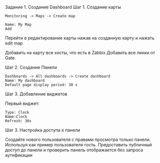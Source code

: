 Задание 1. Создание Dashboard
Шаг 1. Создание карты
```
Monitoring -> Maps -> Create map

Name: My Map
Add
```
Перейти в редактирование карты нажав на созданную карту и нажать edit map

Добавить на карту все хосты, что есть в Zabbix
Добавить все линки от Gate.

Шаг 2. Создание Панели
```
Dashboards -> All dashboards -> Create dashboard
Name: My dashboard
Default page display period: 30 s
```
Шаг 3. Добавление виджетов

Первый виджет:
```
Type: Clock
Name:Clock
Refresh: 30s
```


Шаг 3. Настройка доступа к панели

Создайте нового пользователя с правами просмотра только панели.
Используя как пример пользователя гость.
Предоставить публичный доступ до панели и проверить панель отображается без запроса аутификации
